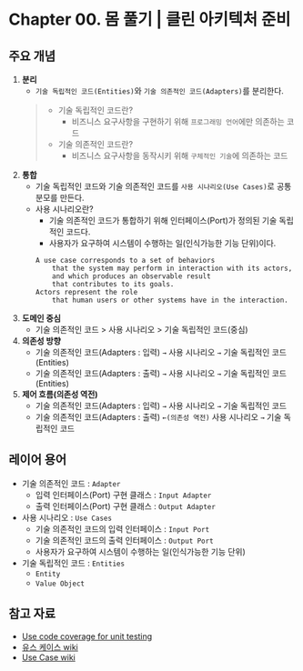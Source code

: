 # Chapter 00. 몸 풀기 | 클린 아키텍처 준비

## 주요 개념
1. **분리**
   - `기술 독립적인 코드(Entities)`와 `기술 의존적인 코드(Adapters)`를 분리한다.
   > - 기술 독립적인 코드란?
   >   - 비즈니스 요구사항을 구현하기 위해 `프로그래밍 언어`에만 의존하는 코드
   > - 기술 의존적인 코드란?
   >   - 비즈니스 요구사항을 동작시키 위해 `구체적인 기술`에 의존하는 코드
1. **통합**
   - 기술 독립적인 코드와 기술 의존적인 코드를 `사용 시나리오(Use Cases)`로 공통분모를 만든다.
   - 사용 시나리오란?
     - 기술 의존적인 코드가 통합하기 위해 인터페이스(Port)가 정의된 기술 독립적인 코드다.
     - 사용자가 요구하여 시스템이 수행하는 일(인식가능한 기능 단위)이다.
     ```
     A use case corresponds to a set of behaviors 
         that the system may perform in interaction with its actors, 
         and which produces an observable result 
         that contributes to its goals. 
     Actors represent the role 
         that human users or other systems have in the interaction.
     ```
1. **도메인 중심**
   - 기술 의존적인 코드 > 사용 시나리오 > 기술 독립적인 코드(중심)
1. **의존성 방향**
   - 기술 의존적인 코드(Adapters : 입력) `→` 사용 시나리오 `→` 기술 독립적인 코드(Entities)
   - 기술 의존적인 코드(Adapters : 출력) `→` 사용 시나리오 `→` 기술 독립적인 코드(Entities)
1. **제어 흐름(의존성 역전)**
   - 기술 의존적인 코드(Adapters : 입력) `→` 사용 시나리오 `→` 기술 독립적인 코드
   - 기술 의존적인 코드(Adapters : 출력) `←(의존성 역전)` 사용 시나리오 `→` 기술 독립적인 코드

## 레이어 용어
- 기술 의존적인 코드 : `Adapter`
  - 입력 인터페이스(Port) 구현 클래스 : `Input Adapter`
  - 출력 인터페이스(Port) 구현 클래스 : `Output Adapter`
- 사용 시나리오 : `Use Cases`
  - 기술 의존적인 코드의 입력 인터페이스 : `Input Port`
  - 기술 의존적인 코드의 출력 인터페이스 : `Output Port`
  - 사용자가 요구하여 시스템이 수행하는 일(인식가능한 기능 단위)
- 기술 독립적인 코드 : `Entities`
  - `Entity`
  - `Value Object`

## 참고 자료
- [Use code coverage for unit testing](https://learn.microsoft.com/en-us/dotnet/core/testing/unit-testing-code-coverage?tabs=windows)
- [유스 케이스 wiki](https://ko.wikipedia.org/wiki/%EC%9C%A0%EC%8A%A4_%EC%BC%80%EC%9D%B4%EC%8A%A4)
- [Use Case wiki](https://en.wikipedia.org/wiki/Use_case)